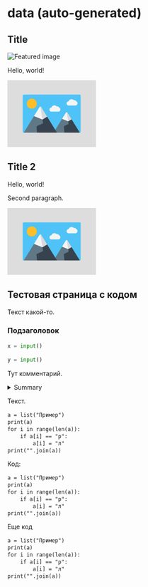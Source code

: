 # data (auto-generated)

## Title

![Featured image](featured-image.png)

Hello, world!

![Alt text](test_01/img/test-image.png)

## Title 2

Hello, world!

Second paragraph.

![Alt text](test_02/img/test-image.png)

## Тестовая страница с кодом

Текст какой-то.

### Подзаголовок

```python
x = input()
```

```python
y = input()
```

Тут комментарий.

<details>
<summary>Summary</summary>

````md
```python
a = int(input())
k = 0
for i in range(1, a):
    if a % i == 0:
        print(i, end=" ")
        k += 1
print(a)
if k == 1:
    print("ПРОСТОЕ")
else:
    print("НЕТ")
```
````

**Жирный текст.**

</details>

Текст.

```
a = list("Пример")
print(a)
for i in range(len(a)):
    if a[i] == "р":
        a[i] = "л"
print("".join(a))
```

Код:

    a = list("Пример")
    print(a)
    for i in range(len(a)):
        if a[i] == "р":
            a[i] = "л"
    print("".join(a))

Еще код

    a = list("Пример")
    print(a)
    for i in range(len(a)):
        if a[i] == "р":
            a[i] = "л"
    print("".join(a))
